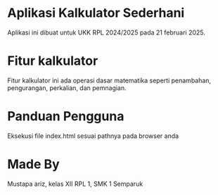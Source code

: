 # Aplikasi Kalkulator Sederhani
Aplikasi ini  dibuat untuk UKK RPL 2024/2025 pada 21 februari 2025.
# Fitur kalkulator
Fitur kalkulator ini  ada operasi dasar matematika seperti penambahan, pengurangan, perkalian, dan pemnagian.
# Panduan Pengguna
Eksekusi file index.html sesuai pathnya pada browser anda
# Made By 
Mustapa ariz, kelas XII RPL 1, SMK 1 Semparuk 

